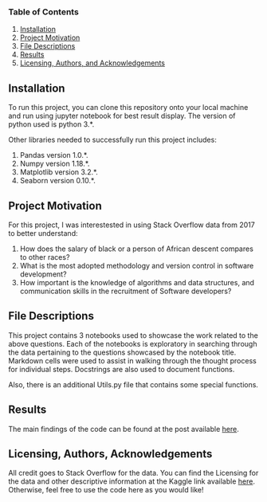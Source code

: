 
### Table of Contents

1. [Installation](#installation)
2. [Project Motivation](#motivation)
3. [File Descriptions](#files)
4. [Results](#results)
5. [Licensing, Authors, and Acknowledgements](#licensing)

## Installation <a name="installation"></a>

To run this project, you can clone this repository onto your local machine and run using jupyter notebook for best result display. The version of python used is python 3.*. 

Other libraries needed to successfully run this project includes:

1. Pandas version 1.0.*.
2. Numpy version 1.18.*.
3. Matplotlib version 3.2.*.
4. Seaborn version 0.10.*.


## Project Motivation<a name="motivation"></a>

For this project, I was interestested in using Stack Overflow data from 2017 to better understand:

1. How does the salary of black or a person of African descent compares to other races?
2. What is the most adopted methodology and version control in software development?
3. How important is the knowledge of algorithms and data structures, and communication skills in the recruitment of Software developers? 



## File Descriptions <a name="files"></a>

This project contains 3 notebooks used to showcase the work related to the above questions.  Each of the notebooks is exploratory in searching through the data pertaining to the questions showcased by the notebook title.  Markdown cells were used to assist in walking through the thought process for individual steps. Docstrings are also used to document functions.  

Also, there is an additional Utils.py file that contains some special functions.

## Results<a name="results"></a>

The main findings of the code can be found at the post available [here]().

## Licensing, Authors, Acknowledgements<a name="licensing"></a>

All credit goes to Stack Overflow for the data.  You can find the Licensing for the data and other descriptive information at the Kaggle link available [here](https://www.kaggle.com/stackoverflow/so-survey-2017/data).  Otherwise, feel free to use the code here as you would like! 

